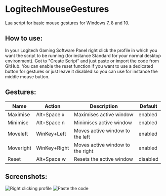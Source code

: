 # LogitechMouseGestures
Lua script for basic mouse gestures for Windows 7, 8 and 10.

## How to use:
In your Logitech Gaming Software Panel right click the profile in which you want the script to be running (for instance Standard for your normal desktop environment). Got to "Create Script" and just paste or import the code from GitHub. You can enable the reset function if you want to use a dedicated button for gestures or just leave it disabled so you can use for instance the middle mouse button.

## Gestures:
Name | Action  | Description | Default
---- | ------- | ----------- | -------
Maximise | Alt+Space x | Maximises active window | enabled
Minimise | Alt+Space n | Minimises active window | enabled
Moveleft | WinKey+Left | Moves active window to the left | enabled
Moveright | WinKey+Right | Moves active window to the right | enabled
Reset | Alt+Space w | Resets the active window | disabled

## Screenshots:
![Right clicking profile](http://i.imgur.com/zNqAKtB.png "Right click a profile")
![Paste the code](http://i.imgur.com/yppbAkH.png "Paste code from Github")

